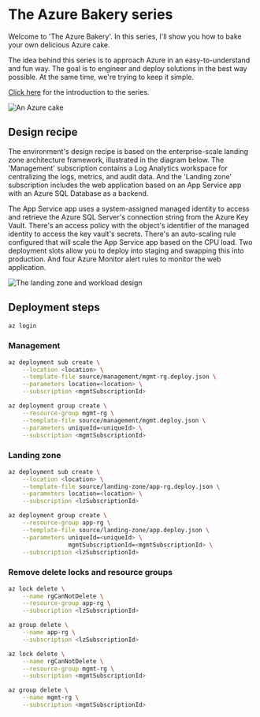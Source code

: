 # The Azure Bakery series

Welcome to 'The Azure Bakery'. In this series, I'll show you how to bake your own delicious Azure cake.

The idea behind this series is to approach Azure in an easy-to-understand and fun way. The goal is to engineer and deploy solutions in the best way possible. At the same time, we're trying to keep it simple.

[Click here](https://itnext.io/the-azure-bakery-series-introduction-277be6b7cdd3?source=friends_link&sk=5a0f506c63bd47be964728d462ace005 "The Azure Bakery series: Introduction") for the introduction to the series.

![An Azure cake](https://github.com/smorenburg/the-azure-bakery-series/blob/main/images/the-azure-bakery-series-cake.png?raw=true)

## Design recipe

The environment's design recipe is based on the enterprise-scale landing zone architecture framework, illustrated in the diagram below. The 'Management' subscription contains a Log Analytics workspace for centralizing the logs, metrics, and audit data. And the 'Landing zone' subscription includes the web application based on an App Service app with an Azure SQL Database as a backend.

The App Service app uses a system-assigned managed identity to access and retrieve the Azure SQL Server's connection string from the Azure Key Vault. There's an access policy with the object's identifier of the managed identity to access the key vault's secrets. There's an auto-scaling rule configured that will scale the App Service app based on the CPU load. Two deployment slots allow you to deploy into staging and swapping this into production. And four Azure Monitor alert rules to monitor the web application.

![The landing zone and workload design](https://github.com/smorenburg/the-azure-bakery-series/blob/main/images/the-azure-bakery-series-landing-zone-design.png?raw=true)

## Deployment steps

```bash
az login
```

### Management

```bash
az deployment sub create \
    --location <location> \
    --template-file source/management/mgmt-rg.deploy.json \
    --parameters location=<location> \
    --subscription <mgmtSubscriptionId>
```

```bash
az deployment group create \
    --resource-group mgmt-rg \
    --template-file source/management/mgmt.deploy.json \
    --parameters uniqueId=<uniqueId> \
    --subscription <mgmtSubscriptionId>
```

### Landing zone

```bash
az deployment sub create \
    --location <location> \
    --template-file source/landing-zone/app-rg.deploy.json \
    --parameters location=<location> \
    --subscription <lzSubscriptionId>
```

```bash
az deployment group create \
    --resource-group app-rg \
    --template-file source/landing-zone/app.deploy.json \
    --parameters uniqueId=<uniqueId> \
                 mgmtSubscriptionId=<mgmtSubscriptionId> \
    --subscription <lzSubscriptionId>
```

### Remove delete locks and resource groups

```bash
az lock delete \
    --name rgCanNotDelete \
    --resource-group app-rg \
    --subscription <lzSubscriptionId>

az group delete \
    --name app-rg \
    --subscription <lzSubscriptionId>

az lock delete \
    --name rgCanNotDelete \
    --resource-group mgmt-rg \
    --subscription <mgmtSubscriptionId>

az group delete \
    --name mgmt-rg \
    --subscription <mgmtSubscriptionId>
```
